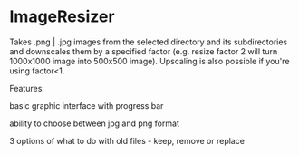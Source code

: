 # ImageResizer

Takes .png | .jpg images from the selected directory and its subdirectories and downscales them by a specified factor (e.g. resize factor 2 will turn 1000x1000 image into 500x500 image). Upscaling is also possible if you're using factor<1.


Features:

basic graphic interface with progress bar

ability to choose between jpg and png format

3 options of what to do with old files - keep, remove or replace
